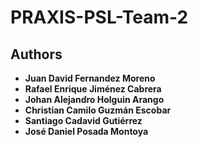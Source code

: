﻿# PRAXIS-PSL-Team-2

## Authors

* **Juan David Fernandez Moreno** 
* **Rafael Enrique Jiménez Cabrera** 
* **Johan Alejandro Holguin Arango** 
* **Christian Camilo Guzmán Escobar** 
* **Santiago Cadavid Gutiérrez** 
* **José Daniel Posada Montoya**
